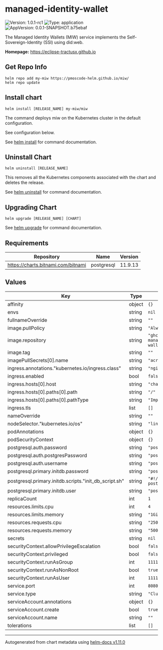 # managed-identity-wallet

![Version: 1.0.1-rc1](https://img.shields.io/badge/Version-1.0.1--rc1-informational?style=flat-square) ![Type: application](https://img.shields.io/badge/Type-application-informational?style=flat-square) ![AppVersion: 0.0.1-SNAPSHOT.b75ebaf](https://img.shields.io/badge/AppVersion-0.0.1--SNAPSHOT.b75ebaf-informational?style=flat-square)

The Managed Identity Wallets (MIW) service implements the Self-Sovereign-Identity (SSI) using did:web.

**Homepage:** <https://eclipse-tractusx.github.io>

## Get Repo Info

    helm repo add my-miw https://pmoscode-helm.github.io/miw/
    helm repo update

## Install chart

    helm install [RELEASE_NAME] my-miw/miw

The command deploys miw on the Kubernetes cluster in the default configuration.

See configuration below.

See [helm install](https://helm.sh/docs/helm/helm_install/) for command documentation.

## Uninstall Chart

    helm uninstall [RELEASE_NAME]

This removes all the Kubernetes components associated with the chart and deletes the release.

See [helm uninstall](https://helm.sh/docs/helm/helm_uninstall/) for command documentation.

## Upgrading Chart

    helm upgrade [RELEASE_NAME] [CHART]

See [helm upgrade](https://helm.sh/docs/helm/helm_upgrade/) for command documentation.

## Requirements

| Repository | Name | Version |
|------------|------|---------|
| https://charts.bitnami.com/bitnami | postgresql | 11.9.13 |

## Values

| Key | Type | Default | Description |
|-----|------|---------|-------------|
| affinity | object | `{}` |  |
| envs | string | `nil` |  |
| fullnameOverride | string | `""` |  |
| image.pullPolicy | string | `"Always"` |  |
| image.repository | string | `"ghcr.io/catenax-ng/tx-managed-identity-wallets_miw_service"` |  |
| image.tag | string | `""` |  |
| imagePullSecrets[0].name | string | `"acr-credential"` |  |
| ingress.annotations."kubernetes.io/ingress.class" | string | `"nginx"` |  |
| ingress.enabled | bool | `false` |  |
| ingress.hosts[0].host | string | `"chart-example.local"` |  |
| ingress.hosts[0].paths[0].path | string | `"/"` |  |
| ingress.hosts[0].paths[0].pathType | string | `"ImplementationSpecific"` |  |
| ingress.tls | list | `[]` |  |
| nameOverride | string | `""` |  |
| nodeSelector."kubernetes.io/os" | string | `"linux"` |  |
| podAnnotations | object | `{}` |  |
| podSecurityContext | object | `{}` |  |
| postgresql.auth.password | string | `"postgres"` |  |
| postgresql.auth.postgresPassword | string | `"postgres"` |  |
| postgresql.auth.username | string | `"postgres"` |  |
| postgresql.primary.initdb.password | string | `"postgres"` |  |
| postgresql.primary.initdb.scripts."init_db_script.sh" | string | `"#!/bin/sh\ncreatedb -O postgres miw\n"` |  |
| postgresql.primary.initdb.user | string | `"postgres"` |  |
| replicaCount | int | `1` |  |
| resources.limits.cpu | int | `4` |  |
| resources.limits.memory | string | `"1Gi"` |  |
| resources.requests.cpu | string | `"250m"` |  |
| resources.requests.memory | string | `"500Mi"` |  |
| secrets | string | `nil` |  |
| securityContext.allowPrivilegeEscalation | bool | `false` |  |
| securityContext.privileged | bool | `false` |  |
| securityContext.runAsGroup | int | `11111` |  |
| securityContext.runAsNonRoot | bool | `true` |  |
| securityContext.runAsUser | int | `11111` |  |
| service.port | int | `8080` |  |
| service.type | string | `"ClusterIP"` |  |
| serviceAccount.annotations | object | `{}` |  |
| serviceAccount.create | bool | `true` |  |
| serviceAccount.name | string | `""` |  |
| tolerations | list | `[]` |  |

----------------------------------------------
Autogenerated from chart metadata using [helm-docs v1.11.0](https://github.com/norwoodj/helm-docs/releases/v1.11.0)
